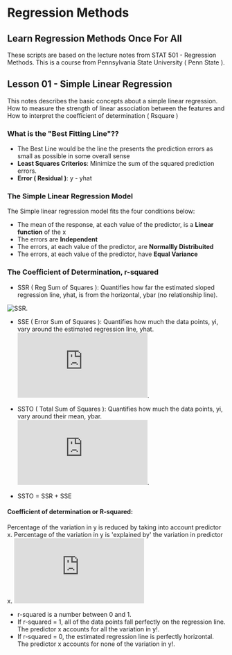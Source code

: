 # Regression Methods
## Learn Regression Methods Once For All

These scripts are based on the lecture notes from STAT 501 - Regression Methods.
This is a course from Pennsylvania State University ( Penn State ).

## Lesson 01 - Simple Linear Regression
This notes describes the basic concepts about a simple linear regression. 
How to measure the strength of linear association between the features and 
How to interpret the coefficient of determination ( Rsquare )

### What is the "Best Fitting Line"??
- The Best Line would be the line the presents the prediction errors as small as possible in some overall sense
- **Least Squares Criterios**: Minimize the sum of the squared prediction errors.
- **Error ( Residual )**: y - yhat

### The Simple Linear Regression Model
The Simple linear regression model fits the four conditions below:
- The mean of the response, at each value of the predictor, is a **Linear function** of the x
- The errors are **Independent**
- The errors, at each value of the predictor, are **Normallly Distribuited**
- The errors, at each value of the predictor, have **Equal Variance**

### The Coefficient of Determination, r-squared
- SSR ( Reg Sum of Squares ): Quantifies how far the estimated sloped regression line, yhat, is from the horizontal, ybar (no relationship line).

![SSR]( https://latex.codecogs.com/gif.latex?SSR&space;=&space;\sum_{i=1}^{n}(&space;\hat{y_{i}}&space;-&space;\bar{&space;y&space;}&space;)^2 ).

- SSE ( Error Sum of Squares ): Quantifies how much the data points, yi, vary around the estimated regression line, yhat.
![SSE]( https://latex.codecogs.com/gif.latex?SSE%20%3D%20%5Csum_%7Bi%3D1%7D%5E%7Bn%7D%28%20y_%7Bi%7D%20-%20%5Chat%7B%20y_%7Bi%7D%20%7D%20%29%5E2 ).

- SSTO ( Total Sum of Squares ): Quantifies how much the data points, yi, vary around their mean, ybar.
![SSTO]( https://latex.codecogs.com/gif.latex?SSE%20%3D%20%5Csum_%7Bi%3D1%7D%5E%7Bn%7D%28%20y_%7Bi%7D%20-%20%5Cbar%7B%20y_%7Bi%7D%20%7D%20%29%5E2 ).

- SSTO = SSR + SSE

#### **Coefficient of determination** or **R-squared**: 
Percentage of the variation in y is reduced by taking into account predictor x.
Percentage of the variation in y is 'explained by' the variation in predictor x.
![R-squared]( https://latex.codecogs.com/gif.latex?r%5E2%20%3D%20%5Cfrac%7B%20SSR%20%7D%7B%20SSTO%20%7D%20%3D%201%20-%20%5Cfrac%7BSSE%7D%7BSSTO%7D )
- r-squared is a number between 0 and 1.
- If r-squared = 1, all of the data points fall perfectly on the regression line. The predictor x accounts for all the variation in y!.
- If r-squared = 0, the estimated regression line is perfectly horizontal. The predictor x accounts for none of the variation in y!.
